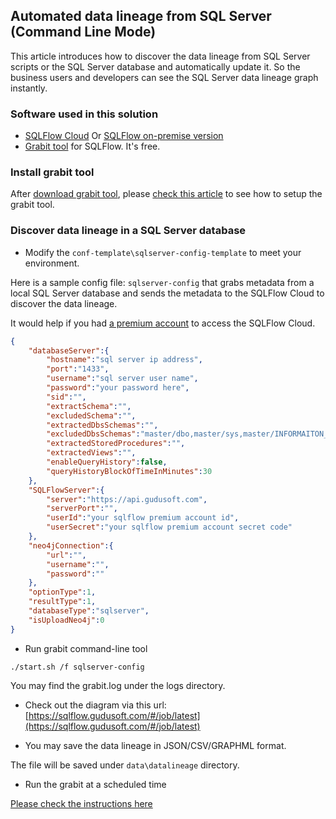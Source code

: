 ## Automated data lineage from SQL Server (Command Line Mode)
This article introduces how to discover the data lineage from SQL Server scripts or the SQL Server database and automatically update it. 
So the business users and developers can see the SQL Server data lineage graph instantly.

### Software used in this solution
- [SQLFlow Cloud](https://sqlflow.gudusoft.com) Or [SQLFlow on-premise version](https://www.gudusoft.com/sqlflow-on-premise-version/)
- [Grabit tool](https://www.gudusoft.com/grabit/) for SQLFlow. It's free.


### Install grabit tool
After [download grabit tool](https://www.gudusoft.com/grabit/), please [check this article](https://github.com/sqlparser/sqlflow_public/tree/master/grabit) 
to see how to setup the grabit tool.

### Discover data lineage in a SQL Server database
- Modify the `conf-template\sqlserver-config-template` to meet your environment.

Here is a sample config file: `sqlserver-config` that grabs metadata from a local SQL Server database
and sends the metadata to the SQLFlow Cloud to discover the data lineage.

It would help if you had [a premium account](https://github.com/sqlparser/sqlflow_public/blob/master/sqlflow-userid-secret.md) to access the SQLFlow Cloud.


```json
{
	"databaseServer":{
		"hostname":"sql server ip address",
		"port":"1433",
		"username":"sql server user name",
		"password":"your password here",
		"sid":"",
		"extractSchema":"",
		"excludedSchema":"",
		"extractedDbsSchemas":"",
        "excludedDbsSchemas":"master/dbo,master/sys,master/INFORMAITON_SCHEMA,msdb/dbo,tempdb/dbo,tempdb/sys,model/dbo",
        "extractedStoredProcedures":"",
        "extractedViews":"",
		"enableQueryHistory":false,
		"queryHistoryBlockOfTimeInMinutes":30
	},
	"SQLFlowServer":{
		"server":"https://api.gudusoft.com",
		"serverPort":"",
		"userId":"your sqlflow premium account id",
		"userSecret":"your sqlflow premium account secret code"
	},
	"neo4jConnection":{
	    "url":"",
        "username":"",
        "password":""
	},
	"optionType":1,
	"resultType":1,
	"databaseType":"sqlserver",
	"isUploadNeo4j":0
}
```

- Run grabit command-line tool 
```
./start.sh /f sqlserver-config
```
You may find the grabit.log under the logs directory.

- Check out the diagram via this url: [https://sqlflow.gudusoft.com/#/job/latest](https://sqlflow.gudusoft.com/#/job/latest)

- You may save the data lineage in JSON/CSV/GRAPHML format.

The file will be saved under `data\datalineage` directory.

- Run the grabit at a scheduled time

[Please check the instructions here](https://github.com/sqlparser/sqlflow_public/tree/master/grabit#run-the-grabit-at-a-scheduled-time)

